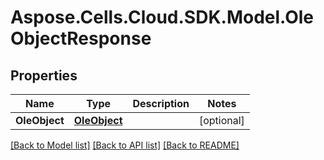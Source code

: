 # Aspose.Cells.Cloud.SDK.Model.OleObjectResponse
## Properties

Name | Type | Description | Notes
------------ | ------------- | ------------- | -------------
**OleObject** | [**OleObject**](OleObject.md) |  | [optional] 

[[Back to Model list]](../README.md#documentation-for-models) [[Back to API list]](../README.md#documentation-for-api-endpoints) [[Back to README]](../README.md)

